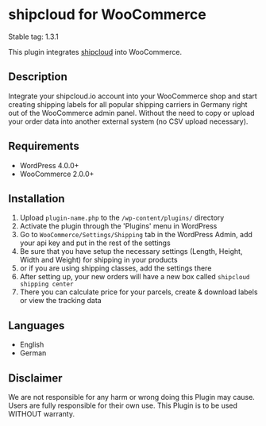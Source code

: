 # shipcloud for WooCommerce

Stable tag: 1.3.1

This plugin integrates [shipcloud](https://www.shipcloud.io) into WooCommerce.

## Description

Integrate your shipcloud.io account into your WooCommerce shop and start creating shipping labels
for all popular shipping carriers in Germany right out of the WooCommerce admin panel. Without the
need to copy or upload your order data into another external system (no CSV upload necessary).

## Requirements
- WordPress 4.0.0+
- WooCommerce 2.0.0+

## Installation
1. Upload `plugin-name.php` to the `/wp-content/plugins/` directory
2. Activate the plugin through the 'Plugins' menu in WordPress
3. Go to `WooCommerce/Settings/Shipping` tab in the WordPress Admin, add your api key and put in the rest of the settings
4. Be sure that you have setup the necessary settings (Length, Height, Width and Weight) for shipping in your products
5. or if you are using shipping classes, add the settings there
6. After setting up, your new orders will have a new box called `shipcloud shipping center`
8. There you can calculate price for your parcels, create & download labels or view the tracking data

## Languages
- English
- German

## Disclaimer
We are not responsible for any harm or wrong doing this Plugin may cause. Users are fully responsible for their own use. This Plugin is to be used WITHOUT warranty.
